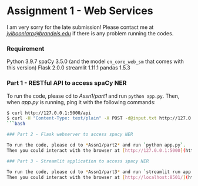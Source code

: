 # Assignment 1 - Web Services

I am very sorry for the late submission!
Please contact me at *jviboonlarp@brandeis.edu* if there is any problem running the codes.

### Requirement

Python 3.9.7
spaCy 3.5.0 (and the model `en_core_web_sm` that comes with this version)
Flask 2.0.0
streamlit 1.11.1
pandas 1.5.3

### Part 1 - RESTful API to access spaCy NER

To run the code, please cd to *Assn1/part1* and run `python app.py`.
Then, when *app.py* is running, ping it with the following commands:

```bash
$ curl http://127.0.0.1:5000/api
$ curl -H "Content-Type: text/plain" -X POST -d@input.txt http://127.0.0.1:5000/api
```bash

### Part 2 - Flask webserver to access spacy NER

To run the code, please cd to *Assn1/part2* and run `python app.py`.
Then you could interact with the browser at [http://127.0.0.1:5000](http://127.0.0.1:5000).

### Part 3 - Streamlit application to access spacy NER

To run the code, please cd to *Assn1/part3* and run `streamlit run app.py`.
Then you could interact with the browser at [http://localhost:8501/](http://localhost:8501/).
